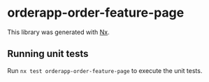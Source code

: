 # orderapp-order-feature-page

This library was generated with [Nx](https://nx.dev).

## Running unit tests

Run `nx test orderapp-order-feature-page` to execute the unit tests.
